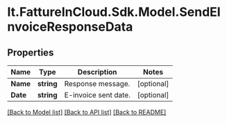 # It.FattureInCloud.Sdk.Model.SendEInvoiceResponseData

## Properties

Name | Type | Description | Notes
------------ | ------------- | ------------- | -------------
**Name** | **string** | Response message. | [optional] 
**Date** | **string** | E-invoice sent date. | [optional] 

[[Back to Model list]](../../README.md#documentation-for-models) [[Back to API list]](../../README.md#documentation-for-api-endpoints) [[Back to README]](../../README.md)

